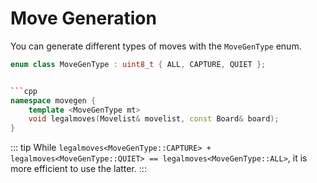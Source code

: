 # Move Generation

You can generate different types of moves with the `MoveGenType` enum.

```cpp
enum class MoveGenType : uint8_t { ALL, CAPTURE, QUIET };
```

````cpp

```cpp
namespace movegen {
    template <MoveGenType mt>
    void legalmoves(Movelist& movelist, const Board& board);
}
````

::: tip
While `legalmoves<MoveGenType::CAPTURE> + legalmoves<MoveGenType::QUIET> == legalmoves<MoveGenType::ALL>`, it is more efficient to use the latter.
:::
